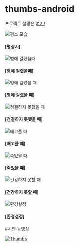 # thumbs-android

프로젝트 설명은 [여기!](https://github.com/thumbs-project/thumbs-android/blob/dev/Thumbs.pdf)

![평소 모습](http://ww2.sinaimg.cn/bmiddle/006tNc79gy1g3xj20wlk9j30k00zkaaq.jpg)
#### [평상시]

![병에 걸렸을때](http://ww3.sinaimg.cn/bmiddle/006tNc79gy1g3xj3gfqjwj30k00zkq3n.jpg)
#### [병에 걸렸을때]

![병에 걸렸을 때](http://ww4.sinaimg.cn/bmiddle/006tNc79gy1g3xj3zedu3j30k00zk0tf.jpg)
#### [병에 걸렸을 때]

![청결하지 못했을 때](http://ww2.sinaimg.cn/bmiddle/006tNc79gy1g3xj4f9icgj30k00zk74z.jpg)
#### [청결하지 못했을 때]

![배고플 때](http://ww3.sinaimg.cn/bmiddle/006tNc79gy1g3xj4za0yfj30k00zkmy4.jpg)
#### [배고플 때]

![죽었을 때](http://ww4.sinaimg.cn/bmiddle/006tNc79gy1g3xj5dg6s0j30k00zkq3p.jpg)
#### [죽었을 때]

![건강하지 못할 때](http://ww4.sinaimg.cn/bmiddle/006tNc79gy1g3xj6l4nf1j30k00zkmy2.jpg)
#### [건강하지 못할 때]

![환경설정](http://ww2.sinaimg.cn/bmiddle/006tNc79gy1g3xj61q1z4j30k00zkmxx.jpg)

#### [환경설정]

#시연 동영상

[![Thumbs](http://ww1.sinaimg.cn/bmiddle/006tNc79gy1g3xixk1s89j30k00zkaaq.jpg)](https://youtu.be/cArFIOuhWH8 "Thumbs")


